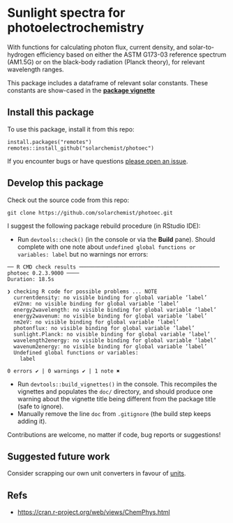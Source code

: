# Sunlight spectra for photoelectrochemistry

With functions for calculating photon flux, current density, and solar-to-hydrogen
efficiency based on either the ASTM G173-03 reference spectrum (AM1.5G) or
on the black-body radiation (Planck theory), for relevant wavelength ranges.

This package includes a dataframe of relevant solar constants.
These constants are show-cased in the
[**package vignette**](https://htmlpreview.github.io/?https://github.com/solarchemist/photoec/blob/master/doc/photoec.html)


## Install this package

To use this package, install it from this repo:

```
install.packages("remotes")
remotes::install_github("solarchemist/photoec")
```

If you encounter bugs or have questions
[please open an issue](https://github.com/solarchemist/photoec/issues).


## Develop this package

Check out the source code from this repo:
```
git clone https://github.com/solarchemist/photoec.git
```

I suggest the following package rebuild procedure (in RStudio IDE):

+ Run `devtools::check()` (in the console or via the **Build** pane).
  Should complete with one note about `undefined global functions or variables: label`
  but no warnings nor errors:
```
── R CMD check results ───────────────────────────────────────────── photoec 0.2.3.9000 ────
Duration: 18.5s

❯ checking R code for possible problems ... NOTE
  currentdensity: no visible binding for global variable ‘label’
  eV2nm: no visible binding for global variable ‘label’
  energy2wavelength: no visible binding for global variable ‘label’
  energy2wavenum: no visible binding for global variable ‘label’
  nm2eV: no visible binding for global variable ‘label’
  photonflux: no visible binding for global variable ‘label’
  sunlight.Planck: no visible binding for global variable ‘label’
  wavelength2energy: no visible binding for global variable ‘label’
  wavenum2energy: no visible binding for global variable ‘label’
  Undefined global functions or variables:
    label

0 errors ✔ | 0 warnings ✔ | 1 note ✖
```
+ Run `devtools::build_vignettes()` in the console. This recompiles the vignettes
  and populates the `doc/` directory, and should produce one warning
  about the vignette title being different from the package title (safe to ignore).
+ Manually remove the line `doc` from `.gitignore` (the build step keeps adding it).

Contributions are welcome, no matter if code, bug reports or suggestions!


## Suggested future work

Consider scrapping our own unit converters in favour of [units](https://cran.r-project.org/web/packages/units/index.html).


## Refs

+ https://cran.r-project.org/web/views/ChemPhys.html
